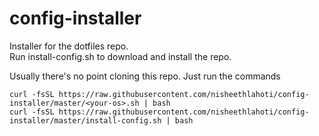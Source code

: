 # config-installer
Installer for the dotfiles repo.  
Run install-config.sh to download and install the repo.

Usually there's no point cloning this repo. Just run the commands
```
curl -fsSL https://raw.githubusercontent.com/nisheethlahoti/config-installer/master/<your-os>.sh | bash
curl -fsSL https://raw.githubusercontent.com/nisheethlahoti/config-installer/master/install-config.sh | bash
```
